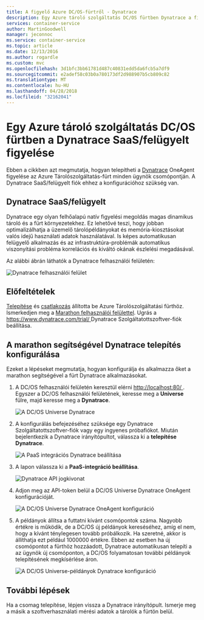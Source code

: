 ```yaml
---
title: A figyelő Azure DC/OS-fürtről - Dynatrace
description: Egy Azure tároló szolgáltatás DC/OS fürtben Dynatrace a figyelheti. A DC/OS Irányítópult segítségével telepítheti a Dynatrace OneAgent.
services: container-service
author: MartinGoodwell
manager: jeconnoc
ms.service: container-service
ms.topic: article
ms.date: 12/13/2016
ms.author: rogardle
ms.custom: mvc
ms.openlocfilehash: 3d1bfc3bb61781d487c40831edd5da6fcb5a7df9
ms.sourcegitcommit: e2adef58c03b0a780173df2d988907b5cb809c82
ms.translationtype: MT
ms.contentlocale: hu-HU
ms.lasthandoff: 04/28/2018
ms.locfileid: "32162041"
---
```

# <a name="monitor-an-azure-container-service-dcos-cluster-with-dynatrace-saasmanaged"></a>Egy Azure tároló szolgáltatás DC/OS fürtben a Dynatrace SaaS/felügyelt figyelése

Ebben a cikkben azt megmutatja, hogyan telepítheti a [Dynatrace](https://www.dynatrace.com/) OneAgent figyelése az Azure Tárolószolgáltatás-fürt minden ügynök csomópontján. A Dynatrace SaaS/felügyelt fiók ehhez a konfigurációhoz szükség van. 

## <a name="dynatrace-saasmanaged"></a>Dynatrace SaaS/felügyelt
Dynatrace egy olyan felhőalapú natív figyelési megoldás magas dinamikus tároló és a fürt környezetekhez. Ez lehetővé teszi, hogy jobban optimalizálhatja a üzemelő tárolópéldányokat és memória-kiosztásokat valós idejű használati adatok használatával. Is képes automatikusan felügyelő alkalmazás és az infrastruktúra-problémák automatikus viszonyítási probléma korrelációs és kiváltó okának észlelési megadásával.

Az alábbi ábrán láthatók a Dynatrace felhasználói felületén:

![Dynatrace felhasználói felület](./media/container-service-monitoring-dynatrace/dynatrace.png)

## <a name="prerequisites"></a>Előfeltételek 
[Telepítése](container-service-deployment.md) és [csatlakozás](./../container-service-connect.md) állította be Azure Tárolószolgáltatási fürthöz. Ismerkedjen meg a [Marathon felhasználói felülettel](container-service-mesos-marathon-ui.md). Ugrás a [ https://www.dynatrace.com/trial/ ](https://www.dynatrace.com/trial/) Dynatrace Szolgáltatottszoftver-fiók beállítása.  

## <a name="configure-a-dynatrace-deployment-with-marathon"></a>A marathon segítségével Dynatrace telepítés konfigurálása
Ezeket a lépéseket megmutatja, hogyan konfigurálja és alkalmazza őket a marathon segítségével a fürt Dynatrace alkalmazásokat.

1. A DC/OS felhasználói felületén keresztül elérni [ http://localhost:80/ ](http://localhost:80/). Egyszer a DC/OS felhasználói felületének, keresse meg a **Universe** fülre, majd keresse meg a **Dynatrace**.

    ![A DC/OS Universe Dynatrace](./media/container-service-monitoring-dynatrace/dynatrace-universe.png)

2. A konfigurálás befejezéséhez szüksége egy Dynatrace Szolgáltatottszoftver-fiók vagy egy ingyenes próbafiókot. Miután bejelentkezik a Dynatrace irányítópultot, válassza ki a **telepítése Dynatrace**.

    ![A PaaS integrációs Dynatrace beállítása](./media/container-service-monitoring-dynatrace/setup-paas.png)

3. A lapon válassza ki a **PaaS-integráció beállítása**. 

    ![Dynatrace API jogkivonat](./media/container-service-monitoring-dynatrace/api-token.png) 

4. Adjon meg az API-token belül a DC/OS Universe Dynatrace OneAgent konfigurációját. 

    ![A DC/OS Universe Dynatrace OneAgent konfiguráció](./media/container-service-monitoring-dynatrace/dynatrace-config.png)

5. A példányok állítsa a futtatni kívánt csomópontok száma. Nagyobb értékre is működik, de a DC/OS új példányok kereséséhez, amíg el nem, hogy a kívánt ténylegesen tovább próbálkozik. Ha szeretné, akkor is állíthatja ezt például 1000000 értékre. Ebben az esetben ha új csomópontot a fürthöz hozzáadott, Dynatrace automatikusan telepíti a az ügynök új csomóponton, a DC/OS folyamatosan további példányok telepítésének megkísérlése áron.

    ![A DC/OS Universe-példányok Dynatrace konfiguráció](./media/container-service-monitoring-dynatrace/dynatrace-config2.png)

## <a name="next-steps"></a>További lépések

Ha a csomag telepítése, lépjen vissza a Dynatrace irányítópult. Ismerje meg a másik a szoftverhasználati mérési adatok a tárolók a fürtön belül. 